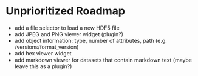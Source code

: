 # Unprioritized Roadmap

- add a file selector to load a new HDF5 file
- add JPEG and PNG viewer widget (plugin?)
- add object information: type, number of attributes, path (e.g. /versions/format_version)
- add hex viewer widget
- add markdown viewer for datasets that contain markdown text (maybe leave this as a plugin?)
